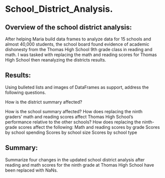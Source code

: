 # School_District_Analysis.
## Overview of the school district analysis: 
After helping Maria build data frames to analyze data for 15 schools and almost 40,000 students, the school board found evidence of academic dishonesty from the Thomas High School 9th grade class in reading and math. I was tasked with replacing the math and reading scores for Thomas High School then reanalyzing the districts results.

## Results: 
Using bulleted lists and images of DataFrames as support, address the following questions.

How is the district summary affected?

How is the school summary affected?
How does replacing the ninth graders’ math and reading scores affect Thomas High School’s performance relative to the other schools?
How does replacing the ninth-grade scores affect the following:
Math and reading scores by grade
Scores by school spending
Scores by school size
Scores by school type

## Summary: 
Summarize four changes in the updated school district analysis after reading and math scores for the ninth grade at Thomas High School have been replaced with NaNs.
